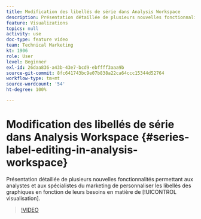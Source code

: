 ```yaml
---
title: Modification des libellés de série dans Analysis Workspace
description: Présentation détaillée de plusieurs nouvelles fonctionnalités permettant aux analystes et aux spécialistes du marketing de personnaliser les libellés des graphiques en fonction de leurs besoins en matière de visualisation.
feature: Visualizations
topics: null
activity: use
doc-type: feature video
team: Technical Marketing
kt: 1906
role: User
level: Beginner
exl-id: 26daa836-a43b-43e7-bcd9-ebffff3aaa9b
source-git-commit: 8fc641743bc9e07b838a22ca64ccc15344d52764
workflow-type: tm+mt
source-wordcount: '54'
ht-degree: 100%

---
```


# Modification des libellés de série dans Analysis Workspace {#series-label-editing-in-analysis-workspace}

Présentation détaillée de plusieurs nouvelles fonctionnalités permettant aux analystes et aux spécialistes du marketing de personnaliser les libellés des graphiques en fonction de leurs besoins en matière de [!UICONTROL visualisation].

>[!VIDEO](https://video.tv.adobe.com/v/23728/?quality=12&learn=on)
